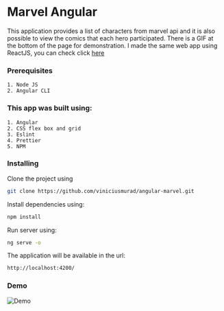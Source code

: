 # Marvel Angular
This application provides a list of characters from marvel api and it is also possible to view the comics that each hero participated. There is a GIF at the bottom of the page for demonstration.
I made the same web app using ReactJS, you can check click [here](https://github.com/viniciusmurad/reactjs-marvel)

### Prerequisites
```
1. Node JS
2. Angular CLI
```

### This app was built using:
```
1. Angular
2. CSS flex box and grid
3. Eslint
4. Prettier
5. NPM
```

### Installing

Clone the project using

```bash
git clone https://github.com/viniciusmurad/angular-marvel.git
```
Install dependencies using:

```bash
npm install
```

Run server using:

```bash
ng serve -o
```

The application will be available in the url:

```bash
http://localhost:4200/
```

### Demo
![Demo](https://i.imgur.com/nQMyZH1.gif)
